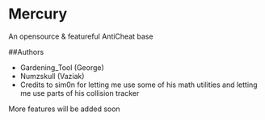 # Mercury
An opensource &amp; featureful AntiCheat base

##Authors

- Gardening_Tool (George)
- Numzskull (Vaziak)
- Credits to sim0n for letting me use some of his math utilities and letting me use parts of his collision tracker

More features will be added soon